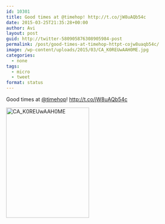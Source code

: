 ```yaml
---
id: 10301
title: Good times at @timehop! http://t.co/jW8uAQb54c
date: 2015-03-25T21:35:28+00:00
author: Avi
layout: post
guid: http://twitter-580905876308905984-post
permalink: /post/good-times-at-timehop-httpt-cojw8uaqb54c/
image: /wp-content/uploads/2015/03/CA_K0REUwAAH0ME.jpg
categories:
  - none
tags:
  - micro
  - tweet
format: status
---
```

Good times at [@timehop](http://twitter.com/timehop)! http://t.co/jW8uAQb54c

<img width="225" height="300" src="http://aviflax.com/wp-content/uploads/2015/03/CA_K0REUwAAH0ME-225x300.jpg" class="attachment-medium" alt="CA_K0REUwAAH0ME" />